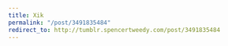 ```yaml
---
title: Xik
permalink: "/post/3491835484"
redirect_to: http://tumblr.spencertweedy.com/post/3491835484
---
```


